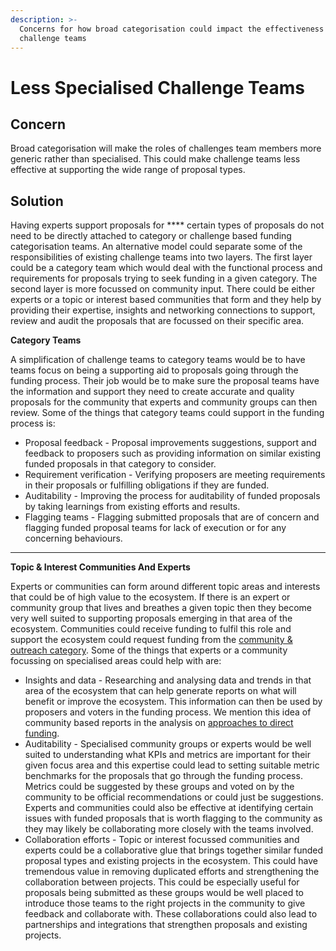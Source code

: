 ```yaml
---
description: >-
  Concerns for how broad categorisation could impact the effectiveness of
  challenge teams
---
```


# Less Specialised Challenge Teams

## Concern

Broad categorisation will make the roles of challenges team members more generic rather than specialised. This could make challenge teams less effective at supporting the wide range of proposal types.



## Solution

Having experts support proposals for **** certain types of proposals do not need to be directly attached to category or challenge based funding categorisation teams. An alternative model could separate some of the responsibilities of existing challenge teams into two layers. The first layer could be a category team which would deal with the functional process and requirements for proposals trying to seek funding in a given category. The second layer is more focussed on community input. There could be either experts or a topic or interest based communities that form and they help by providing their expertise, insights and networking connections to support, review and audit the proposals that are focussed on their specific area.&#x20;



**Category Teams**

A simplification of challenge teams to category teams would be to have teams focus on being a supporting aid to proposals going through the funding process. Their job would be to make sure the proposal teams have the information and support they need to create accurate and quality proposals for the community that experts and community groups can then review. Some of the things that category teams could support in the funding process is:

* Proposal feedback - Proposal improvements suggestions, support and feedback to proposers such as providing information on similar existing funded proposals in that category to consider.
* Requirement verification - Verifying proposers are meeting requirements in their proposals or fulfilling obligations if they are funded.
* Auditability - Improving the process for auditability of funded proposals by taking learnings from existing efforts and results.
* Flagging teams - Flagging submitted proposals that are of concern and flagging funded proposal teams for lack of execution or for any concerning behaviours.

****

**Topic & Interest Communities And Experts**

Experts or communities can form around different topic areas and interests that could be of high value to the ecosystem. If there is an expert or community group that lives and breathes a given topic then they become very well suited to supporting proposals emerging in that area of the ecosystem. Communities could receive funding to fulfil this role and support the ecosystem could request funding from the [community & outreach category](broken-reference). Some of the things that experts or a community focussing on specialised areas could help with are:

* Insights and data - Researching and analysing data and trends in that area of the ecosystem that can help generate reports on what will benefit or improve the ecosystem. This information can then be used by proposers and voters in the funding process. We mention this idea of community based reports in the analysis on [approaches to direct funding](../../categorisation-analysis/approaches-for-directing-funding.md).
* Auditability - Specialised community groups or experts would be well suited to understanding what KPIs and metrics are important for their given focus area and this expertise could lead to  setting suitable metric benchmarks for the proposals that go through the funding process. Metrics could be suggested by these groups and voted on by the community to be official recommendations or could just be suggestions. Experts and communities could also be effective at identifying certain issues with funded proposals that is worth flagging to the community as they may likely be collaborating more closely with the teams involved.&#x20;
* Collaboration efforts - Topic or interest focussed communities and experts could be a collaborative glue that brings together similar funded proposal types and existing projects in the ecosystem. This could have tremendous value in removing duplicated efforts and strengthening the collaboration between projects. This could be especially useful for proposals being submitted as these groups would be well placed to introduce those teams to the right projects in the community to give feedback and collaborate with. These collaborations could also lead to partnerships and integrations that strengthen proposals and existing projects.
